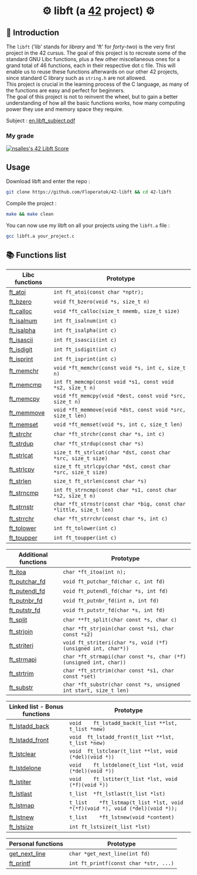 # <div align="center">⚙️ libft (a [42](https://42perpignan.fr/) project) ⚙️</div>
## 📑 Introduction
The `libft` ('lib' stands for *library* and 'ft' for *forty-two*) is the very first project in the 42 cursus. The goal of this project is to recreate some of the standard GNU Libc functions, plus a few other miscellaneous ones for a grand total of 46 functions, each in their respective dot c file. This will enable us to reuse these functions afterwards on our other 42 projects, since standard C library such as `string.h` are not allowed.\
This project is crucial in the learning process of the C language, as many of the functions are easy and perfect for beginners.\
The goal of this project is not to reinvent the wheel, but to gain a better understanding of how all the basic functions works, how many computing power they use and memory space they require.

Subject : <a href=../asset/en.subject.pdf>en.libft_subject.pdf<a/>
### My grade
[![nsalles's 42 Libft Score](https://badge42.coday.fr/api/v2/clshyl91d071301p436jjiyqr/project/3344498)](https://github.com/Coday-meric/badge42)

## Usage
Download libft and enter the repo :
```sh
git clone https://github.com/Floperatok/42-libft && cd 42-libft
```
Compile the project :
```sh
make && make clean
```
You can now use my libft on all your projects using the `libft.a` file :
```sh
gcc libft.a your_project.c
```

## 📚 Functions list
| Libc functions  | Prototype                                                                                              |
|----------------|---------------------|
| [ft_atoi](src/ft_atoi.c) | `int ft_atoi(const char *nptr);` |
| [ft_bzero](src/ft_bzero.c) | `void ft_bzero(void *s, size_t n)` |
| [ft_calloc](src/ft_calloc.c) | `void *ft_calloc(size_t nmemb, size_t size)` |
| [ft_isalnum](src/ft_isalnum.c) | `int ft_isalnum(int c)` |
| [ft_isalpha](src/ft_isalpha.c) | `int ft_isalpha(int c)` |
| [ft_isascii](src/ft_isascii.c) | `int ft_isascii(int c)` |
| [ft_isdigit](src/ft_isdigit.c) | `int ft_isdigit(int c)` |
| [ft_isprint](src/ft_isprint.c) | `int ft_isprint(int c)` |
| [ft_memchr](src/ft_memchr.c) | `void *ft_memchr(const void *s, int c, size_t n)` |
| [ft_memcmp](src/ft_memcmp.c) | `int ft_memcmp(const void *s1, const void *s2, size_t n)` |
| [ft_memcpy](src/ft_memcpy.c) | `void *ft_memcpy(void *dest, const void *src, size_t n)` |
| [ft_memmove](src/ft_memmove.c) | `void *ft_memmove(void *dst, const void *src, size_t len)` |
| [ft_memset](src/ft_memset.c) | `void *ft_memset(void *s, int c, size_t len)` |
| [ft_strchr](src/ft_strchr.c) | `char *ft_strchr(const char *s, int c)` |
| [ft_strdup](src/ft_strdup.c) | `char *ft_strdup(const char *s)` |
| [ft_strlcat](src/ft_strlcat.c) | `size_t ft_strlcat(char *dst, const char *src, size_t size)` |
| [ft_strlcpy](src/ft_strlcpy.c) | `size_t ft_strlcpy(char *dst, const char *src, size_t size)` |
| [ft_strlen](src/ft_strlen.c) | `size_t ft_strlen(const char *s)` |
| [ft_strncmp](src/ft_strncmp.c) | `int ft_strncmp(const char *s1, const char *s2, size_t n)` |
| [ft_strnstr](src/ft_strnstr.c) | `char *ft_strnstr(const char *big, const char *little, size_t len)` |
| [ft_strrchr](src/ft_strrchr.c) | `char *ft_strrchr(const char *s, int c)` |
| [ft_tolower](src/ft_tolower.c) | `int ft_tolower(int c)` |
| [ft_toupper](src/ft_toupper.c) | `int ft_toupper(int c)` |


| Additional functions    | Prototype        | 
|------------------|---------------------|
| [ft_itoa](src/ft_itoa.c) | `char *ft_itoa(int n);` |
| [ft_putchar_fd](src/ft_putchar_fd.c) | `void ft_putchar_fd(char c, int fd)` |
| [ft_putendl_fd](src/ft_putendl_fd.c) | `void ft_putendl_fd(char *s, int fd)` |
| [ft_putnbr_fd](src/ft_putnbr_fd.c) | `void ft_putnbr_fd(int n, int fd)` |
| [ft_putstr_fd](src/ft_putstr_fd.c) | `void ft_putstr_fd(char *s, int fd)` |
| [ft_split](src/ft_split.c) | `char **ft_split(char const *s, char c)` |
| [ft_strjoin](src/ft_strjoin.c) | `char *ft_strjoin(char const *s1, char const *s2)` |
| [ft_striteri](src/ft_striteri.c) | `void ft_striteri(char *s, void (*f)(unsigned int, char*))` |
| [ft_strmapi](src/ft_strmapi.c) | `char *ft_strmapi(char const *s, char (*f)(unsigned int, char))` |
| [ft_strtrim](src/ft_strtrim.c) | `char *ft_strtrim(char const *s1, char const *set)` |
| [ft_substr](src/ft_substr.c) | `char *ft_substr(char const *s, unsigned int start, size_t len)` |


| Linked list - Bonus functions    | Prototype      |
|------------------|---------------------|
| [ft_lstadd_back](src/ft_lstadd_back.c) | `void	ft_lstadd_back(t_list **lst, t_list *new)` |
| [ft_lstadd_front](src/ft_lstadd_front.c) | `void	ft_lstadd_front(t_list **lst, t_list *new)` |
| [ft_lstclear](src/ft_lstclear.c) | `void	ft_lstclear(t_list **lst, void (*del)(void *))` |
| [ft_lstdelone](src/ft_lstdelone.c) | `void	ft_lstdelone(t_list *lst, void (*del)(void *))` |
| [ft_lstiter](src/ft_lstiter.c) | `void	ft_lstiter(t_list *lst, void (*f)(void *))`|
| [ft_lstlast](src/ft_lstlast.c) | `t_list	*ft_lstlast(t_list *lst)` |
| [ft_lstmap](src/src/ft_lstmap.c) | `t_list	*ft_lstmap(t_list *lst, void *(*f)(void *), void (*del)(void *));` |
| [ft_lstnew](src/ft_lstnew.c) | `t_list	*ft_lstnew(void *content)` | 
| [ft_lstsize](src/ft_lstsize.c) | `int	ft_lstsize(t_list *lst)` |

| Personal functions | Prototype        |
|-|-|
| [get_next_line](https://github.com/Floperatok/42-get_next_line) | `char *get_next_line(int fd)` |
| [ft_printf](https://github.com/Floperatok/42-ft_printf) | `int ft_printf(const char *str, ...)` |

